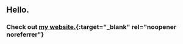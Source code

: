## Hello.

### Check out [my website.](https://my-portfolio-client-sigma.vercel.app/){:target="_blank" rel="noopener noreferrer"}
